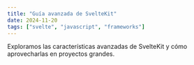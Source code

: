 ```yaml
---
title: "Guía avanzada de SvelteKit"
date: 2024-11-20
tags: ["svelte", "javascript", "frameworks"]
---
```


Exploramos las características avanzadas de SvelteKit y cómo aprovecharlas en proyectos grandes.
